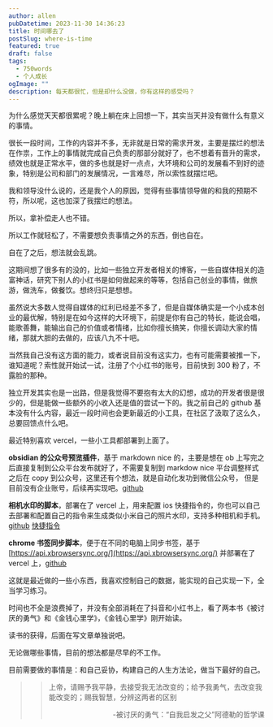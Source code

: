 ```yaml
---
author: allen
pubDatetime: 2023-11-30 14:36:23
title: 时间哪去了
postSlug: where-is-time
featured: true
draft: false
tags:
  - 750words
  - 个人成长
ogImage: ""
description: 每天都很忙，但是却什么没做，你有这样的感受吗？
---
```


为什么感觉天天都很累呢？晚上躺在床上回想一下，其实当天并没有做什么有意义的事情。

很长一段时间，工作的内容并不多，无非就是日常的需求开发，主要是摆烂的想法在作祟，工作上的事情就完成自己负责的那部分就好了，也不想着有晋升的需求，绩效也就是正常水平，做的多也就是好一点点，大环境和公司的发展看不到好的迹象，特别是公司和部门的发展情况，一言难尽，所以索性就摆烂吧。

我和领导没什么说的，还是我个人的原因，觉得有些事情领导做的和我的预期不符，所以呢，这也加深了我摆烂的想法。

所以，拿补偿走人也不错。

所以工作就轻松了，不需要想负责事情之外的东西，倒也自在。

自在了之后，想法就会乱跳。

这期间想了很多有的没的，比如一些独立开发者相关的博客，一些自媒体相关的造富神话，研究下别人的小红书是如何做起来的等等，包括自己创业的事情，做旅游，做洗车，做餐饮。想终归只是想想。

虽然说大多数人觉得自媒体的红利已经差不多了，但是自媒体确实是一个小成本创业的最优解，特别是在如今这样的大环境下，前提是你有自己的特长，能说会唱，能歌善舞，能输出自己的价值或者情绪，比如你擅长搞笑，你擅长调动大家的情绪，那就大胆的去做的，应该八九不十吧。

当然我自己没有这方面的能力，或者说目前没有这实力，也有可能需要被推一下，谁知道呢？索性就开始试一试，注册了个小红书的账号，目前快到 300 粉了，不露脸的那种。

独立开发其实也是一出路，但是我觉得不要抱有太大的幻想，成功的开发者很是很少的，但是能做一些额外的小收入还是值的尝试一下的。我之前自己的 github 基本没有什么内容，最近一段时间也会更新最近的小工具，在社区了汲取了这么久，总要回馈点什么吧。

最近特别喜欢 vercel，一些小工具都部署到上面了。

**obsidian 的公众号预览插件**，基于 markdown nice 的，主要是想在 ob 上写完之后直接复制到公众平台发布就好了，不需要复制到 markdow nice 平台调整样式之后在 copy 到公众号，这里还有个想法，就是自动化发功到微信公众号， 但是目前没有企业账号，后续再实现吧。[github](https://github.com/allenxing/obsidian-markdown-nice-plugin)

**相机水印的脚本**，部署在了 vercel 上，用来配置 ios 快捷指令的，你也可以自己去部署和配置自己的指令来生成类似小米自己的照片水印，支持多种相机和手机。[github](https://github.com/allenxing/watermark-for-photo) [快捷指令](https://www.icloud.com/shortcuts/dc16774f06324162a0dde623f4cb588a)

**chrome 书签同步脚本**，便于在不同的电脑上同步书签，基于[https://api.xbrowsersync.org/](https://api.xbrowsersync.org/) 并部署在了 vercel 上，[github](https://github.com/allenxing/my-bookmark)

这就是最近做的一些小东西，我喜欢控制自己的数据，能实现的自己实现一下，全当学习练习。

时间也不全是浪费掉了，并没有全部消耗在了抖音和小红书上，看了两本书《被讨厌的勇气》和《金钱心里学》，《金钱心里学》刚开始读。

读书的获得，后面在写文章单独说吧。

无论做哪些事情，目前的想法都是尽早的不工作。

目前需要做的事情是：和自己妥协，构建自己的人生方法论，做当下最好的自己。

> > 上帝，请赐予我平静，去接受我无法改变的；给予我勇气，去改变我能改变的；赐我智慧，分辨这两者的区别
> >
> > <span style="display:block;text-align:right;">-被讨厌的勇气：“自我启发之父”阿德勒的哲学课</span>
